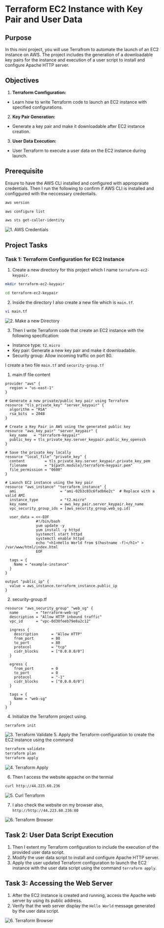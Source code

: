 # Terraform EC2 Instance with Key Pair and User Data

## Purpose

In this mini project, you will use Terrafrom to automate the launch of an EC2 instance on AWS. The project includes the generation of a downloadable key pairs for the instance and execution of a user script to install and configure Apache HTTP server.

## Objectives

1. **Terraform Comfiguration:**

- Learn how to write Terraform code to launch an EC2 instance with specified configurations.

2. **Key Pair Generation:**

- Generate a key pair and make it downloadable after EC2 instance creation.

3. **User Data Execution:**

- User Terraform to execute a user data on the EC2 instance during launch.

## Prerequisite

Ensure to have the AWS CLI installed and configured with appropraiate credentials. Then I run the following to confirm if AWS CLI is installed and configgured with the neccessary credentails.

```bash
aws version

aws configure list

aws sts get-caller-identity
```

![1. AWS Credentials](./IMG/1.%20AWS%20Credentials.png)

## Project Tasks

### Task 1: Terraform Configuration for EC2 Instance

1. Create a new directory for this project which I name `terraform-ec2-keypair`.

```bash
mkdir terraform-ec2-keypair

cd terraform-ec2-keypair
```

2. Inside the directory I also create a new file which is `main.tf`.

```bash
vi main.tf
```

![2. Make a new Directory](./IMG/2.%20Make%20a%20new%20Directory.png)

3. Then I write Terraform code that create an EC2 instance with the following specification:

- Instance type: `t2.micro`
- Key pair: Generate a new key pair and make it downloadable.
- Security group: Allow incoming traffic on port 80.

I create a two file `main.tf` and `security-group.tf`

1. main.tf file content

```hcl
provider "aws" {
  region = "us-east-1"
}

# Generate a new private/public key pair using Terraform
resource "tls_private_key" "server_keypair" {
  algorithm = "RSA"
  rsa_bits  = 2048
}

# Create a Key Pair in AWS using the generated public key
resource "aws_key_pair" "server_keypair" {
  key_name   = "terraform-keypair"
  public_key = tls_private_key.server_keypair.public_key_openssh
}

# Save the private key locally
resource "local_file" "private_key" {
  content         = tls_private_key.server_keypair.private_key_pem
  filename        = "${path.module}/terraform-keypair.pem"
  file_permission = "0600"
}

# Launch EC2 instance using the key pair
resource "aws_instance" "terraform_instance" {
  ami                    = "ami-02b3c03c6fadb6e2c"  # Replace with a valid AMI
  instance_type          = "t2.micro"
  key_name               = aws_key_pair.server_keypair.key_name
  vpc_security_group_ids = [aws_security_group.web_sg.id]

  user_data = <<-EOF
              #!/bin/bash
              yum update -y
              yum install -y httpd
              systemctl start httpd
              systemctl enable httpd
              echo "<h1>Hello World from $(hostname -f)</h1>" > /var/www/html/index.html
              EOF

  tags = {
    Name = "example-instance"
  }
}

output "public_ip" {
  value = aws_instance.terraform_instance.public_ip
}
```

2. security-group.tf

```hcl
resource "aws_security_group" "web_sg" {
  name        = "terraform-web-sg"
  description = "Allow HTTP inbound traffic"
  vpc_id      = "vpc-0d30feeb79e8a2c12"

  ingress {
    description      = "Allow HTTP"
    from_port        = 80
    to_port          = 80
    protocol         = "tcp"
    cidr_blocks      = ["0.0.0.0/0"]
  }

  egress {
    from_port        = 0
    to_port          = 0
    protocol         = "-1"
    cidr_blocks      = ["0.0.0.0/0"]
  }

  tags = {
    Name = "web-sg"
  }
}
```

4. Initialize the Terraform project using.

```bash
terraform init
```

![3. Terraform Validate](./IMG/3.%20Terraform%20Validate.png)
5. Apply the Terraform configuration to create the EC2 instance using the command

```bash
terraform validate
terraform plan
terraform apply
```

![4. Terraform Apply](./IMG/4.%20Terraform%20Apply.png)

6. Then I access the website appache on the termial

```bash
curl http://44.223.60.236
```

![5. Curl Terraform](./IMG/5.%20Curl%20Terraform.png)

7. I also check the website on my browser also, `http://http://44.223.60.236:80`

![6. Terraform Browser](./IMG/6.%20Terraform%20Browser.png)

## Task 2: User Data Script Execution

1. Then I extent my Terraform configuration to include the execution of the provided user data script.
2. Modify the user data script to install and configure Apache HTTP server.
3. Apply the user updated Terraform configuration to launch the EC2 instance with the user data script using the command `terraform apply`.

## Task 3: Accessing the Web Server

1. After the EC2 instance is created and running, access the Apache web server by using its public address.
2. Verify that the web server display the `Hello World` message generated by the user data script.

![6. Terraform Browser](./IMG/6.%20Terraform%20Browser.png)
